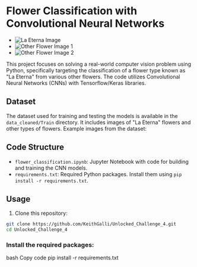 # Flower Classification with Convolutional Neural Networks

- ![La Eterna Image](https://github.com/KeithGalli/Unlocked_Challenge_4/blob/Main/data_cleaned/Train/la_eterna/la_eterna_14.jpg?raw=True)
- ![Other Flower Image 1](https://github.com/KeithGalli/Unlocked_Challenge_4/blob/Main/data_cleaned/Train/other_flowers/flower_451.jpg?raw=True)
- ![Other Flower Image 2](https://github.com/KeithGalli/Unlocked_Challenge_4/blob/Main/data_cleaned/Train/other_flowers/flower_151.jpg?raw=True)


This project focuses on solving a real-world computer vision problem using Python, specifically targeting the classification of a flower type known as "La Eterna" from various other flowers. The code utilizes Convolutional Neural Networks (CNNs) with Tensorflow/Keras libraries.

## Dataset

The dataset used for training and testing the models is available in the `data_cleaned/Train` directory. It includes images of "La Eterna" flowers and other types of flowers. Example images from the dataset:

## Code Structure

- `flower_classification.ipynb`: Jupyter Notebook with code for building and training the CNN models.
- `requirements.txt`: Required Python packages. Install them using `pip install -r requirements.txt`.

## Usage

1. Clone this repository:

```bash
git clone https://github.com/KeithGalli/Unlocked_Challenge_4.git
cd Unlocked_Challenge_4
```
### Install the required packages:
bash
Copy code
pip install -r requirements.txt
